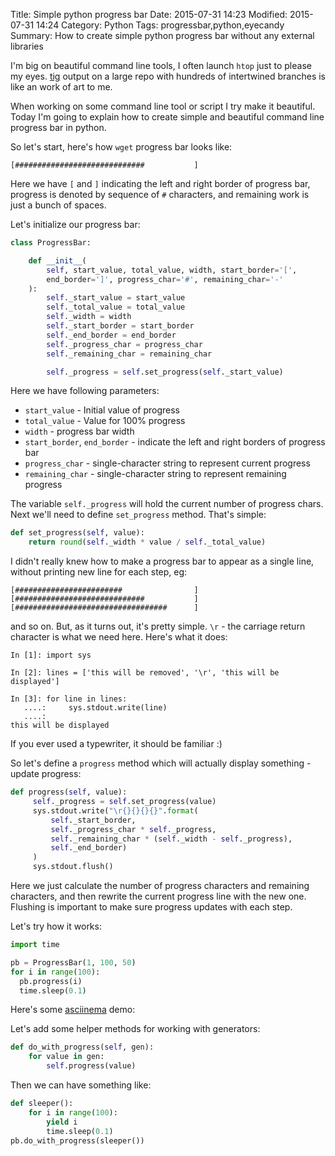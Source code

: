 Title: Simple python progress bar
Date: 2015-07-31 14:23
Modified: 2015-07-31 14:24
Category: Python
Tags: progressbar,python,eyecandy
Summary: How to create simple python progress bar without any external libraries

I'm big on beautiful command line tools, I often launch `htop` just to please my eyes. [tig](https://github.com/jonas/tig) output on a large repo with hundreds of intertwined branches is like an work of art to me.

When working on some command line tool or script I try make it beautiful. Today I'm going to explain how to create simple and beautiful command line progress bar in python.

So let's start, here's how `wget` progress bar looks like:
```
[#############################           ]
```
Here we have `[` and `]` indicating the left and right border of progress bar, progress is denoted by sequence of `#` characters, and remaining work is just a bunch of spaces.

Let's initialize our progress bar:
```python
class ProgressBar:

    def __init__(
        self, start_value, total_value, width, start_border='[',
        end_border=']', progress_char='#', remaining_char='-'
    ):
        self._start_value = start_value
        self._total_value = total_value
        self._width = width
        self._start_border = start_border
        self._end_border = end_border
        self._progress_char = progress_char
        self._remaining_char = remaining_char

        self._progress = self.set_progress(self._start_value)
```

Here we have following parameters:
* `start_value` - Initial value of progress
* `total_value` - Value for 100% progress
* `width` - progress bar width
* `start_border`, `end_border` - indicate the left and right borders of progress bar
* `progress_char` - single-character string to represent current progress
* `remaining_char` - single-character string to represent remaining progress

The variable `self._progress` will hold the current number of progress chars. Next we'll need to define `set_progress` method. That's simple:
```python
def set_progress(self, value):
    return round(self._width * value / self._total_value)
```
I didn't really knew how to make a progress bar to appear as a single line, without printing new line for each step, eg:
```
[########################                ]
[#############################           ]
[##################################      ]
```
and so on. But, as it turns out, it's pretty simple. `\r` - the carriage return character is what we need here. Here's what it does:
```ipython
In [1]: import sys

In [2]: lines = ['this will be removed', '\r', 'this will be displayed']

In [3]: for line in lines:
   ....:     sys.stdout.write(line)
   ....:
this will be displayed
```
If you ever used a typewriter, it should be familiar :)

So let's define a `progress` method which will actually display something - update progress:
```python
def progress(self, value):
     self._progress = self.set_progress(value)
     sys.stdout.write("\r{}{}{}{}".format(
         self._start_border,
         self._progress_char * self._progress,
         self._remaining_char * (self._width - self._progress),
         self._end_border)
     )
     sys.stdout.flush()
```

Here we just calculate the number of progress characters and remaining characters, and then rewrite the current progress line with the new one. Flushing is important to make sure progress updates with each step.

Let's try how it works:
```python
import time

pb = ProgressBar(1, 100, 50)
for i in range(100):
  pb.progress(i)
  time.sleep(0.1)
```
Here's some [asciinema](https://asciinema.org/) demo:
<script type="text/javascript" src="https://asciinema.org/a/0yda22tv9hafgr15ff4z28utm.js" id="asciicast-0yda22tv9hafgr15ff4z28utm" async></script>

Let's add some helper methods for working with generators:
```python
def do_with_progress(self, gen):
    for value in gen:
        self.progress(value)
```

Then we can have something like:
```python
def sleeper():
    for i in range(100):
        yield i
        time.sleep(0.1)
pb.do_with_progress(sleeper())
```
